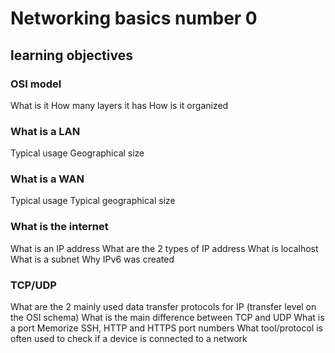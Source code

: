 # Networking basics number 0
## learning objectives
### OSI model
What is it
How many layers it has
How is it organized
### What is a LAN
Typical usage
Geographical size
### What is a WAN
Typical usage
Typical geographical size
### What is the internet
What is an IP address
What are the 2 types of IP address
What is localhost
What is a subnet
Why IPv6 was created
### TCP/UDP
What are the 2 mainly used data transfer protocols for IP (transfer level on the OSI schema)
What is the main difference between TCP and UDP
What is a port
Memorize SSH, HTTP and HTTPS port numbers
What tool/protocol is often used to check if a device is connected to a network
